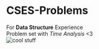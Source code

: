 # CSES-Problems
For **Data Structure** Experience<br>
Problem set with *Time Analysis* <3 <br>
<img src="https://media2.giphy.com/media/ToMjGpS8DH4LEYhQ3qU/giphy.gif" alt="cool stuff"/>
